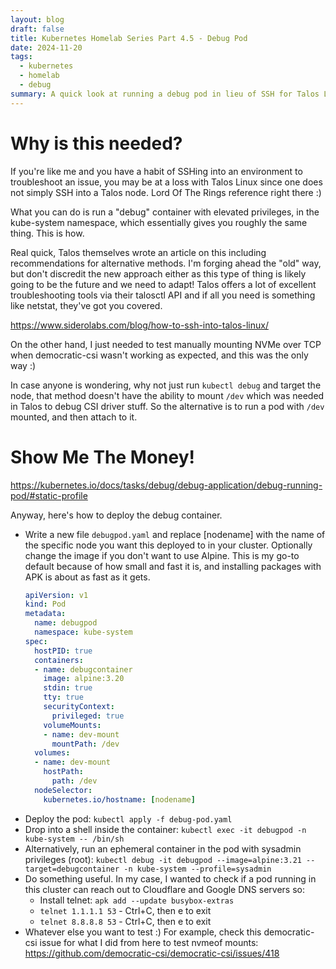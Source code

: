 ```yaml
---
layout: blog
draft: false
title: Kubernetes Homelab Series Part 4.5 - Debug Pod
date: 2024-11-20
tags:
  - kubernetes
  - homelab
  - debug
summary: A quick look at running a debug pod in lieu of SSH for Talos Linux.
---
```

# Why is this needed?
If you're like me and you have a habit of SSHing into an environment to troubleshoot an issue, you may be at a loss with Talos Linux since one does not simply SSH into a Talos node. Lord Of The Rings reference right there :)

What you can do is run a "debug" container with elevated privileges, in the kube-system namespace, which essentially gives you roughly the same thing. This is how.

Real quick, Talos themselves wrote an article on this including recommendations for alternative methods. I'm forging ahead the "old" way, but don't discredit the new approach either as this type of thing is likely going to be the future and we need to adapt! Talos offers a lot of excellent troubleshooting tools via their talosctl API and if all you need is something like netstat, they've got you covered.

https://www.siderolabs.com/blog/how-to-ssh-into-talos-linux/

On the other hand, I just needed to test manually mounting NVMe over TCP when democratic-csi wasn't working as expected, and this was the only way :)

In case anyone is wondering, why not just run `kubectl debug` and target the node, that method doesn't have the ability to mount `/dev` which was needed in Talos to debug CSI driver stuff. So the alternative is to run a pod with `/dev` mounted, and then attach to it.

# Show Me The Money!
https://kubernetes.io/docs/tasks/debug/debug-application/debug-running-pod/#static-profile

Anyway, here's how to deploy the debug container.

- Write a new file `debugpod.yaml` and replace [nodename] with the name of the specific node you want this deployed to in your cluster. Optionally change the image if you don't want to use Alpine. This is my go-to default because of how small and fast it is, and installing packages with APK is about as fast as it gets.
  ```yaml
  apiVersion: v1
  kind: Pod
  metadata:
    name: debugpod
    namespace: kube-system
  spec:
    hostPID: true
    containers:
    - name: debugcontainer
      image: alpine:3.20
      stdin: true
      tty: true
      securityContext:
        privileged: true
      volumeMounts:
      - name: dev-mount
        mountPath: /dev
    volumes:
    - name: dev-mount
      hostPath:
        path: /dev
    nodeSelector:
      kubernetes.io/hostname: [nodename]
  ```
- Deploy the pod: `kubectl apply -f debug-pod.yaml`
- Drop into a shell inside the container: `kubectl exec -it debugpod -n kube-system -- /bin/sh`
- Alternatively, run an ephemeral container in the pod with sysadmin privileges (root): `kubectl debug -it debugpod --image=alpine:3.21 --target=debugcontainer -n kube-system --profile=sysadmin`
- Do something useful. In my case, I wanted to check if a pod running in this cluster can reach out to Cloudflare and Google DNS servers so:
  - Install telnet: `apk add --update busybox-extras`
  - `telnet 1.1.1.1 53` - Ctrl+C, then e to exit
  - `telnet 8.8.8.8 53` - Ctrl+C, then e to exit
- Whatever else you want to test :) For example, check this democratic-csi issue for what I did from here to test nvmeof mounts: https://github.com/democratic-csi/democratic-csi/issues/418